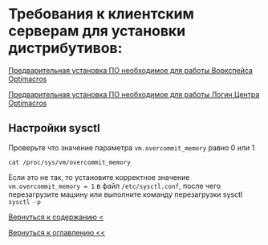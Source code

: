# Требования к клиентским серверам для установки дистрибутивов:

[Предварительная установка ПО необходимое для работы Воркспейса Optimacros](softInstallWs.md)

[Предварительная установка ПО необходимое для работы Логин Центра Optimacros](softInstallLc.md)

## Настройки sysctl

Проверьте что значение параметра `vm.overcommit_memory` равно 0 или 1

```
cat /proc/sys/vm/overcommit_memory
```

Если это не так, то установите корректное значение `vm.overcommit_memory = 1` в файл `/etc/sysctl.conf`, после чего перезагрузите машину или выполните команду перезагрузки sysctl `sysctl -p`

[Вернуться к содержанию <](contents.md)

[Вернуться к оглавлению <<](index.md)
